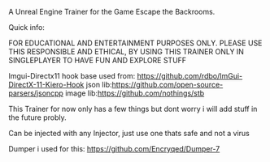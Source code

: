 A Unreal Engine Trainer for the Game Escape the Backrooms. 


Quick info:

FOR EDUCATIONAL AND ENTERTAINMENT PURPOSES ONLY. 
PLEASE USE THIS RESPONSIBLE AND ETHICAL, BY USING THIS TRAINER ONLY IN SINGLEPLAYER TO HAVE FUN AND EXPLORE STUFF


Imgui-Directx11 hook base used from: https://github.com/rdbo/ImGui-DirectX-11-Kiero-Hook
json lib:https://github.com/open-source-parsers/jsoncpp
image lib:https://github.com/nothings/stb


This Trainer for now only has a few things but dont worry i will add stuff in the future probly.

Can be injected with any Injector, just use one thats safe and not a virus

Dumper i used for this: https://github.com/Encryqed/Dumper-7

